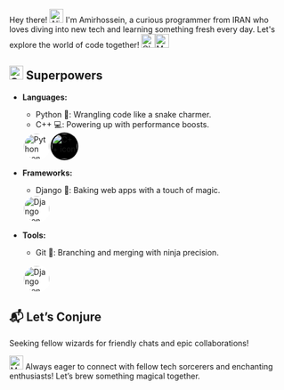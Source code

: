 Hey there! <img src="https://raw.githubusercontent.com/Tarikul-Islam-Anik/Animated-Fluent-Emojis/master/Emojis/Smilies/Alien%20Monster.png" alt="Alien Monster" width="25" height="25" /> I'm Amirhossein, a curious programmer from IRAN who loves diving into new tech and learning something fresh every day. Let's explore the world of code together! <img src="https://raw.githubusercontent.com/Tarikul-Islam-Anik/Animated-Fluent-Emojis/master/Emojis/Travel%20and%20places/Globe%20Showing%20Europe-Africa.png" alt="Globe Showing Europe-Africa" width="25" height="25" /><img src="https://raw.githubusercontent.com/Tarikul-Islam-Anik/Animated-Fluent-Emojis/master/Emojis/People%20with%20professions/Man%20Technologist%20Light%20Skin%20Tone.png" alt="Man Technologist Light Skin Tone" width="25" height="25" />
## <img src="https://raw.githubusercontent.com/Tarikul-Islam-Anik/Animated-Fluent-Emojis/master/Emojis/People%20with%20professions/Superhero%20Light%20Skin%20Tone.png" alt="Superhero Light Skin Tone" width="25" height="25" /> Superpowers

- **Languages:** 
  - Python 🐍: Wrangling code like a snake charmer.
  - C++ 💻: Powering up with performance boosts.
    
  <div style="display: flex; align-items: center;">
    <img src="https://techstack-generator.vercel.app/python-icon.svg" alt="Python icon" width="46" height="46" style="background-color: white; padding: 2px; border-radius: 50%; margin-    right: 10px;" />
    <img src="https://techstack-generator.vercel.app/cpp-icon.svg" alt="C++ icon" width="46" height="46" style="background-color: black; padding: 2px; border-radius: 50%;" />
</div>

- **Frameworks:**
  - Django 🦠: Baking web apps with a touch of magic.
  <img src="https://techstack-generator.vercel.app/django-icon.svg" alt="Django icon" width="46" height="46" style="background-color: white; padding: 2px; border-radius: 50%;" />

- **Tools:**
  - Git 🌱: Branching and merging with ninja precision.

  <img src="https://user-images.githubusercontent.com/25181517/192108372-f71d70ac-7ae6-4c0d-8395-51d8870c2ef0.png" alt="Django icon" width="46" height="46" style="background-color: white;
    padding: 2px; border-radius: 50%;" />

## 📬 Let’s Conjure

Seeking fellow wizards for friendly chats and epic collaborations!

<img src="https://raw.githubusercontent.com/Tarikul-Islam-Anik/Animated-Fluent-Emojis/master/Emojis/People%20with%20professions/Mage%20Light%20Skin%20Tone.png" alt="Mage Light Skin Tone" width="25" height="25" /> Always eager to connect with fellow tech sorcerers and enchanting enthusiasts! Let’s brew something magical together.
